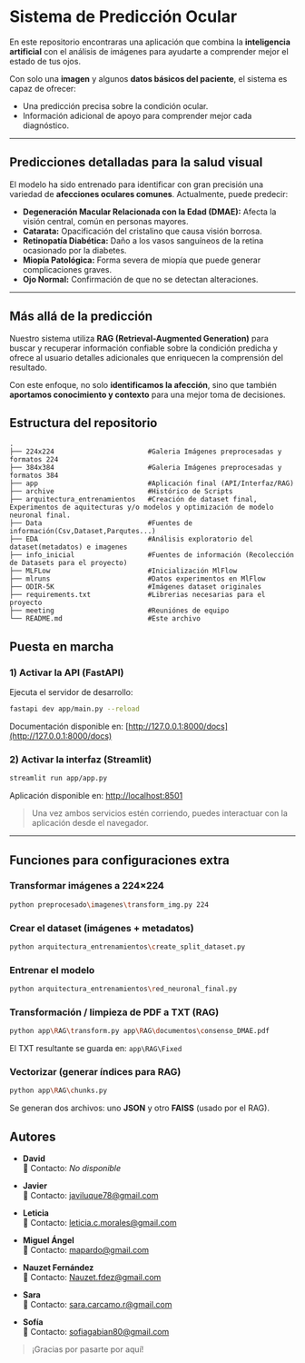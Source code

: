 # Sistema de Predicción Ocular  
En este repositorio encontraras una aplicación que combina la **inteligencia artificial** con el análisis de imágenes para ayudarte a comprender mejor el estado de tus ojos.  

Con solo una **imagen** y algunos **datos básicos del paciente**, el sistema es capaz de ofrecer:  
- Una predicción precisa sobre la condición ocular.  
- Información adicional de apoyo para comprender mejor cada diagnóstico.  

---

## Predicciones detalladas para la salud visual  

El modelo ha sido entrenado para identificar con gran precisión una variedad de **afecciones oculares comunes**. Actualmente, puede predecir:  

- **Degeneración Macular Relacionada con la Edad (DMAE):** Afecta la visión central, común en personas mayores.  
- **Catarata:** Opacificación del cristalino que causa visión borrosa.  
- **Retinopatía Diabética:** Daño a los vasos sanguíneos de la retina ocasionado por la diabetes.  
- **Miopía Patológica:** Forma severa de miopía que puede generar complicaciones graves.  
- **Ojo Normal:** Confirmación de que no se detectan alteraciones.  

---

## Más allá de la predicción  
 Nuestro sistema utiliza **RAG (Retrieval-Augmented Generation)** para buscar y recuperar información confiable sobre la condición predicha y ofrece al usuario detalles adicionales que enriquecen la comprensión del resultado.  

Con este enfoque, no solo **identificamos la afección**, sino que también **aportamos conocimiento y contexto** para una mejor toma de decisiones.  


## Estructura del repositorio
```
.
├── 224x224                       #Galeria Imágenes preprocesadas y formatos 224
├── 384x384                       #Galeria Imágenes preprocesadas y formatos 384
├── app                           #Aplicación final (API/Interfaz/RAG) 
├── archive                       #Histórico de Scripts
├── arquitectura_entrenamientos   #Creación de dataset final, Experimentos de aquitecturas y/o modelos y optimización de modelo neuronal final.
├── Data                          #Fuentes de información(Csv,Dataset,Parqutes...)
├── EDA                           #Análisis exploratorio del dataset(metadatos) e imagenes 
├── info_inicial                  #Fuentes de información (Recolección de Datasets para el proyecto)
├── MLFLow                        #Inicialización MlFlow
├── mlruns                        #Datos experimentos en MlFlow
├── ODIR-5K                       #Imágenes dataset originales
├── requirements.txt              #Librerias necesarias para el proyecto
├── meeting                       #Reuniónes de equipo
└── README.md                     #Este archivo
```
## Puesta en marcha

### 1) Activar la API (FastAPI)
Ejecuta el servidor de desarrollo:
```bash
fastapi dev app/main.py --reload
```
Documentación disponible en: [http://127.0.0.1:8000/docs](http://127.0.0.1:8000/docs)

### 2) Activar la interfaz (Streamlit)
```bash
streamlit run app/app.py
```
Aplicación disponible en: [http://localhost:8501](http://localhost:8501)

> Una vez ambos servicios estén corriendo, puedes interactuar con la aplicación desde el navegador.

---

## Funciones para configuraciones extra

### Transformar imágenes a 224×224
```bash
python preprocesado\imagenes\transform_img.py 224
```

### Crear el dataset (imágenes + metadatos)
```bash
python arquitectura_entrenamientos\create_split_dataset.py
```

### Entrenar el modelo
```bash
python arquitectura_entrenamientos\red_neuronal_final.py
```

### Transformación / limpieza de PDF a TXT (RAG)
```bash
python app\RAG\transform.py app\RAG\documentos\consenso_DMAE.pdf
```
El TXT resultante se guarda en: `app\RAG\Fixed`

### Vectorizar (generar índices para RAG)
```bash
python app\RAG\chunks.py
```
Se generan dos archivos: uno **JSON** y otro **FAISS** (usado por el RAG).

## Autores

- **David**  
  📧 Contacto: *No disponible*

- **Javier**  
  📧 Contacto: javiluque78@gmail.com

- **Leticia**  
  📧 Contacto: leticia.c.morales@gmail.com

- **Miguel Ángel**  
  📧 Contacto: mapardo@gmail.com

- **Nauzet Fernández**  
  📧 Contacto: Nauzet.fdez@gmail.com

- **Sara**  
  📧 Contacto: sara.carcamo.r@gmail.com  

- **Sofía**  
  📧 Contacto: sofiagabian80@gmail.com


>  ¡Gracias por pasarte por aquí! 
